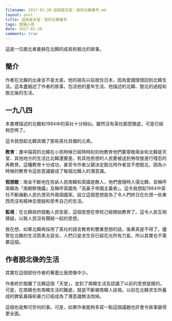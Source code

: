 ```yaml
---
filename: 2017-01-20-這就是天堂：我的北韓童年.md
layout: post
title: 這就是天堂：我的北韓童年
tags: 閱讀心得
date: 2017-01-20
comments: true
---
```

這是一位脫北者姜赫在北韓的成長和脫北的故事。

## 簡介
作者在北韓的出身並不是太差。他的祖先以前居住日本，因為愛國情懷回到北韓生活。這本[書](http://www.books.com.tw/products/0010509115)細述了作者的故事，包活他的童年生活、他描述的北韓、脫北的過程和脫北後的生活。

## 一九八四

本書裡描述的北韓和1984中的英社十分相似。雖然沒有英社那麼徹底，可是已經夠恐怖了。

這令我想起北韓具備了那些英社具備的元素。

**教育**：書中描寫的北韓在小孩時候已經時時刻刻地教育他們要尊敬兩金和北韓是天堂、其他地方的生活比北韓還要差。有其他思想的人民要被送到勞改營進行殘忍的再教育。這種教育十分成功，甚至令作者父親決定脫北時作者並不想脫北，因為小時候的教育令這些意識變成了每個北韓人的潛意識。

**假想敵**：兩金不斷地在告訴人民南韓和英國是敵人，他們會隨時入侵北韓，並稱呼南韓為「南朝鮮傀儡」及稱呼英國為「高鼻子帝國主義者」。這令我想起1984中英社不斷煽動人民仇恨另外兩個國家。設立這個思想是為了令人們終日在仇恨一些東西而沒有精神去懷疑和思考自己的生活。

**監視**：在北韓政府鼓勵人民告密，這個思想在學校己經開始教育了。這令人民互相猜疑，以致人民沒有團結一起的思想。

我在想，如果北韓再採用了英社的語言教育和雙重思想的話，後果真是不得了。儘管在北韓的生活質素太惡劣，人們只是求生存已經花光所有力氣，所以其實也不需要這個。

## 作者脫北後的生活

其實在這個部份作者的著墨比我想像中少。

作者終於脫離了北韓這個「天堂」，並到了南韓生活及認識了以前的思想是錯的。可是，在南韓也有南韓生活的難處，就是不斷被南韓人歧視。以前在北韓求生所養成的脾氣暴躁和暴力已經成為了潛意識無法改掉。

這個也是無可奈何的事。可是，如果作者能夠多寫一點這個議題也許會令故事變得更全面。